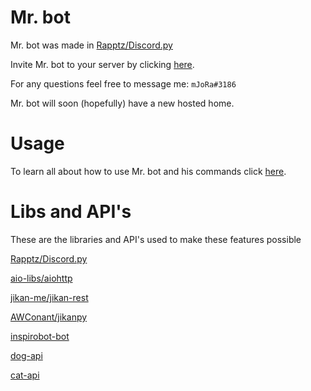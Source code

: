 # Mr. bot

Mr. bot was made in [Rapptz/Discord.py](https://github.com/Rapptz/discord.py)

Invite Mr. bot to your server by clicking [here](https://discord.com/api/oauth2/authorize?client_id=705683895055679521&permissions=378880&scope=bot).

For any questions feel free to message me: `mJoRa#3186`

Mr. bot will soon (hopefully) have a new hosted home.

# Usage

To learn all about how to use Mr. bot and his commands click [here](https://hheselbarth.gitbook.io/mr-bot/).

# Libs and API's

These are the libraries and API's used to make these features possible

[Rapptz/Discord.py](https://github.com/Rapptz/discord.py)

[aio-libs/aiohttp](https://github.com/aio-libs/aiohttp)

[jikan-me/jikan-rest](https://github.com/jikan-me/jikan-rest)

[AWConant/jikanpy](https://github.com/AWConant/jikanpy)

[inspirobot-bot](https://inspirobot.me/api?generate=true)

[dog-api](https://dog.ceo/dog-api/)

[cat-api](http://aws.random.cat/meow)
